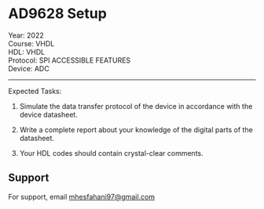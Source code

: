 # AD9628 Setup

Year: 2022  
Course: VHDL  
HDL: VHDL  
Protocol: SPI ACCESSIBLE FEATURES   
Device: ADC
****
Expected Tasks:

1. Simulate the data transfer protocol of the device in accordance with the device datasheet.
 
2. Write a complete report about your knowledge of the digital parts of the datasheet.

3. Your HDL codes should contain crystal-clear comments.
## Support

For support, email mhesfahani97@gmail.com
